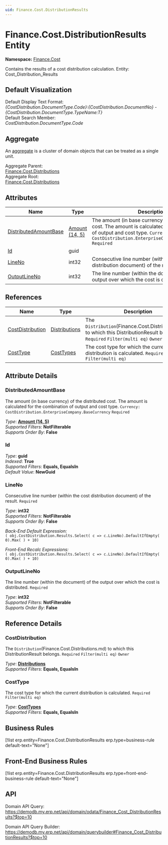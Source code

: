 ```yaml
---
uid: Finance.Cost.DistributionResults
---
```

# Finance.Cost.DistributionResults Entity

**Namespace:** [Finance.Cost](Finance.Cost.md)  

Contains the results of a cost distribution calculation. Entity: Cost_Distribution_Results

## Default Visualization
Default Display Text Format:  
_{CostDistribution.DocumentType.Code}:{CostDistribution.DocumentNo} - {CostDistribution.DocumentType.TypeName:T}_  
Default Search Member:  
_CostDistribution.DocumentType.Code_  

## Aggregate
An [aggregate](https://docs.erp.net/tech/advanced/concepts/aggregates.html) is a cluster of domain objects that can be treated as a single unit.  

Aggregate Parent:  
[Finance.Cost.Distributions](Finance.Cost.Distributions.md)  
Aggregate Root:  
[Finance.Cost.Distributions](Finance.Cost.Distributions.md)  

## Attributes

| Name | Type | Description |
| ---- | ---- | --- |
| [DistributedAmountBase](Finance.Cost.DistributionResults.md#distributedamountbase) | [Amount (14, 5)](../data-types.md#amount) | The amount (in base currency) of the distributed cost. The amount is calculated for the combination of output and cost type. `Currency: CostDistribution.EnterpriseCompany.BaseCurrency` `Required` 
| [Id](Finance.Cost.DistributionResults.md#id) | guid |  
| [LineNo](Finance.Cost.DistributionResults.md#lineno) | int32 | Consecutive line number (within the cost distribution document) of the result. `Required` 
| [OutputLineNo](Finance.Cost.DistributionResults.md#outputlineno) | int32 | The line number (within the document) of the output over which the cost is distributed. `Required` 

## References

| Name | Type | Description |
| ---- | ---- | --- |
| [CostDistribution](Finance.Cost.DistributionResults.md#costdistribution) | [Distributions](Finance.Cost.Distributions.md) | The `Distribution`(Finance.Cost.Distributions.md) to which this DistributionResult belongs. `Required` `Filter(multi eq)` `Owner` |
| [CostType](Finance.Cost.DistributionResults.md#costtype) | [CostTypes](Finance.Cost.CostTypes.md) | The cost type for which the current distribution is calculated. `Required` `Filter(multi eq)` |


## Attribute Details

### DistributedAmountBase

The amount (in base currency) of the distributed cost. The amount is calculated for the combination of output and cost type. `Currency: CostDistribution.EnterpriseCompany.BaseCurrency` `Required`

_Type_: **[Amount (14, 5)](../data-types.md#amount)**  
_Supported Filters_: **NotFilterable**  
_Supports Order By_: **False**  

### Id

_Type_: **guid**  
_Indexed_: **True**  
_Supported Filters_: **Equals, EqualsIn**  
_Default Value_: **NewGuid**  

### LineNo

Consecutive line number (within the cost distribution document) of the result. `Required`

_Type_: **int32**  
_Supported Filters_: **NotFilterable**  
_Supports Order By_: **False**  

_Back-End Default Expression:_  
`( obj.CostDistribution.Results.Select( c => c.LineNo).DefaultIfEmpty( 0).Max( ) + 10)`

_Front-End Recalc Expressions:_  
`( obj.CostDistribution.Results.Select( c => c.LineNo).DefaultIfEmpty( 0).Max( ) + 10)`
### OutputLineNo

The line number (within the document) of the output over which the cost is distributed. `Required`

_Type_: **int32**  
_Supported Filters_: **NotFilterable**  
_Supports Order By_: **False**  


## Reference Details

### CostDistribution

The `Distribution`(Finance.Cost.Distributions.md) to which this DistributionResult belongs. `Required` `Filter(multi eq)` `Owner`

_Type_: **[Distributions](Finance.Cost.Distributions.md)**  
_Supported Filters_: **Equals, EqualsIn**  

### CostType

The cost type for which the current distribution is calculated. `Required` `Filter(multi eq)`

_Type_: **[CostTypes](Finance.Cost.CostTypes.md)**  
_Supported Filters_: **Equals, EqualsIn**  



## Business Rules

[!list erp.entity=Finance.Cost.DistributionResults erp.type=business-rule default-text="None"]

## Front-End Business Rules

[!list erp.entity=Finance.Cost.DistributionResults erp.type=front-end-business-rule default-text="None"]

## API

Domain API Query:
<https://demodb.my.erp.net/api/domain/odata/Finance_Cost_DistributionResults?$top=10>

Domain API Query Builder:
<https://demodb.my.erp.net/api/domain/querybuilder#Finance_Cost_DistributionResults?$top=10>

